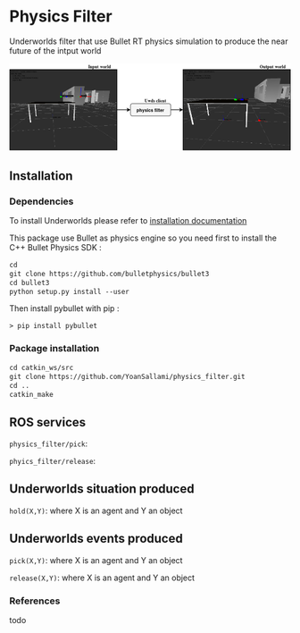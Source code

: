 # Physics Filter
Underworlds filter that use Bullet RT physics simulation to produce the near future of the intput world

![PhysicsFilterExample](/img/physics_filter.png)

## Installation

### Dependencies

To install Underworlds please refer to [installation documentation](http://underworlds.readthedocs.io/en/latest/installation.html?highlight=installation)

This package use Bullet as physics engine so you need first to install the C++ Bullet Physics SDK :

``` 
cd
git clone https://github.com/bulletphysics/bullet3
cd bullet3
python setup.py install --user
```
Then install pybullet with pip :
```
> pip install pybullet
```

### Package installation

```
cd catkin_ws/src
git clone https://github.com/YoanSallami/physics_filter.git
cd ..
catkin_make
```

## ROS services
`physics_filter/pick`: 

`phyics_filter/release`:

## Underworlds situation produced
`hold(X,Y)`: where X is an agent and Y an object

## Underworlds events produced
`pick(X,Y)`: where X is an agent and Y an object

`release(X,Y)`: where X is an agent and Y an object

### References

todo
